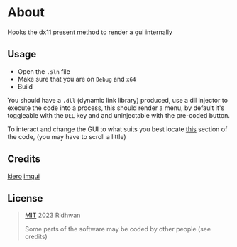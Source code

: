 # About
Hooks the dx11 [present method](https://learn.microsoft.com/en-us/windows/win32/api/dxgi/nf-dxgi-idxgiswapchain-present) to render a gui internally

## Usage
- Open the `.sln` file
- Make sure that you are on `Debug` and `x64`
- Build


You should have a `.dll` (dynamic link library) produced, use a dll injector to execute the code into a process, this should render a menu, by default it's toggleable with the `DEL` key and and uninjectable with the pre-coded button.

To interact and change the GUI to what suits you best locate [this](https://github.com/ridhwan2/dx11-hook/blob/main/main.cpp#L81) section of the code, (you may have to scroll a little)



## Credits
[kiero](https://github.com/Rebzzel/kiero)
[imgui](https://github.com/ocornut/imgui)

## License

> [MIT](https://opensource.org/license/mit/) 2023 Ridhwan
> 
> Some parts of the software may be coded by other people (see credits)
